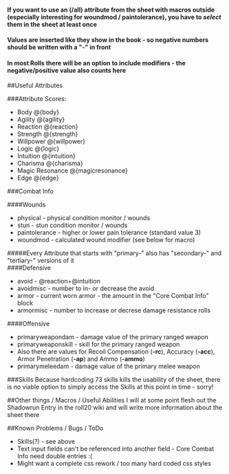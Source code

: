 #### If you want to use an (/all) attribute from the sheet with macros outside (especially interesting for woundmod / paintolerance), you have to *select* them in the sheet at least once
#### Values are inserted like they show in the book - so negative numbers should be written with a "-" in front
#### In most Rolls there will be an option to include modifiers - the negative/positive value also counts here

##Useful Attributes

###Attribute Scores:
* Body @{body}
* Agility @{agility}
* Reaction @{reaction}
* Strength @{strength}
* Willpower @{willpower}
* Logic @{logic}
* Intuition @{intuition}
* Charisma @{charisma}
* Magic Resonance @{magicresonance}
* Edge @{edge}
    
###Combat Info

####Wounds
* physical - physical condition monitor / wounds
* stun - stun condition monitor / wounds
* paintolerance - higher or lower pain tolerance (standard value 3)
* woundmod - calculated wound modifier (see below for macro)
  
#####Every Attribute that starts with "primary-" also has "secondary-" and "tertiary-" versions of it  
####Defensive
* avoid - @reaction+@intuition
* avoidmisc - number to in- or decrease the avoid 
* armor - current worn armor - the amount in the "Core Combat Info" block
* armormisc - number to increase or decrese damage resistance rolls

####Offensive    
* primaryweapondam - damage value of the primary ranged weapon
* primaryweaponskill - skill for the primary ranged weapon 
* Also there are values for Recoil Compensation (**-rc**), Accuracy (**-acc**), Armor Penetration (**-ap**) and Ammo (**-ammo**)
* primarymeleedam - damage value of the primary melee weapon

###Skills
Because hardcoding 73 skills kills the usability of the sheet, there is no viable option to simply access the Skills at this point in time - sorry!
    
##Other things / Macros / Useful Abilities
I will at some point flesh out the Shadowrun Entry in the roll20 wiki and will write more information about the sheet there

##Known Problems / Bugs / ToDo

* Skills(?) - see above
* Text input fields can't be referenced into another field - Core Combat Info need double entries :(
* Might want a complete css rework / too many hard coded css styles

